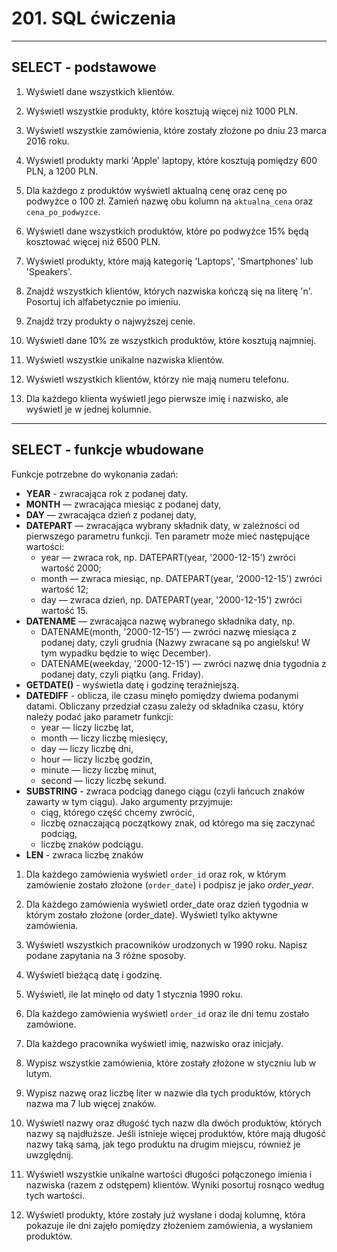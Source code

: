 # 201. SQL ćwiczenia
---

## SELECT - podstawowe

1. Wyświetl dane wszystkich klientów.

2. Wyświetl wszystkie produkty, które kosztują więcej niż 1000 PLN.

3. Wyświetl wszystkie zamówienia, które zostały złożone po dniu 23 marca 2016 roku.

4. Wyświetl produkty marki 'Apple' laptopy, które kosztują pomiędzy 600 PLN, a 1200 PLN.

5. Dla każdego z produktów wyświetl aktualną cenę oraz cenę po podwyżce o 100 zł. Zamień nazwę obu kolumn na `aktualna_cena` oraz `cena_po_podwyzce`.

6. Wyświetl dane wszystkich produktów, które po podwyżce 15% będą kosztować więcej niż 6500 PLN.

7. Wyświetl produkty, które mają kategorię 'Laptops', 'Smartphones' lub 'Speakers'.

8. Znajdź wszystkich klientów, których nazwiska kończą się na literę 'n'. Posortuj ich alfabetycznie po imieniu.

9. Znajdź trzy produkty o najwyższej cenie.

10. Wyświetl dane 10% ze wszystkich produktów, które kosztują najmniej.

11. Wyświetl wszystkie unikalne nazwiska klientów.

12. Wyświetl wszystkich klientów, którzy nie mają numeru telefonu.

13. Dla każdego klienta wyświetl jego pierwsze imię i nazwisko, ale wyświetl je w jednej kolumnie.
---

## SELECT - funkcje wbudowane

Funkcje potrzebne do wykonania zadań:
- **YEAR** - zwracająca rok z podanej daty.
- **MONTH** — zwracająca miesiąc z podanej daty,
- **DAY** — zwracająca dzień z podanej daty,
- **DATEPART** — zwracająca wybrany składnik daty, w zależności od pierwszego parametru funkcji. Ten parametr może mieć następujące wartości:
	- year — zwraca rok, np. DATEPART(year, '2000-12-15') zwróci wartość 2000;
	- month — zwraca miesiąc, np. DATEPART(year, '2000-12-15') zwróci wartość 12;
	- day — zwraca dzień, np. DATEPART(year, '2000-12-15') zwróci wartość 15.
- **DATENAME** — zwracająca nazwę wybranego składnika daty, np.
	- DATENAME(month, '2000-12-15') — zwróci nazwę miesiąca z podanej daty, czyli grudnia (Nazwy zwracane są po angielsku! W tym wypadku będzie to więc December).
	- DATENAME(weekday, '2000-12-15') — zwróci nazwę dnia tygodnia z podanej daty, czyli piątku (ang. Friday).
- **GETDATE()** - wyświetla datę i godzinę teraźniejszą.
- **DATEDIFF** - oblicza, ile czasu minęło pomiędzy dwiema podanymi datami. Obliczany przedział czasu zależy od składnika czasu, który należy podać jako parametr funkcji:
	- year — liczy liczbę lat,
	- month — liczy liczbę miesięcy,
	- day — liczy liczbę dni,
	- hour — liczy liczbę godzin,
	- minute — liczy liczbę minut,
	- second — liczy liczbę sekund.
- **SUBSTRING** - zwraca podciąg danego ciągu (czyli łańcuch znaków zawarty w tym ciągu). Jako argumenty przyjmuje:
	- ciąg, którego część chcemy zwrócić,
	- liczbę oznaczającą początkowy znak, od którego ma się zaczynać podciąg,
	- liczbę znaków podciągu.
- **LEN** - zwraca liczbę znaków

1. Dla każdego zamówienia wyświetl `order_id` oraz rok, w którym zamówienie zostało złożone (`order_date`) i podpisz je jako *order_year*.

2. Dla każdego zamówienia wyświetl order_date oraz dzień tygodnia w którym zostało złożone (order_date). Wyświetl tylko aktywne zamówienia.

3. Wyświetl wszystkich pracowników urodzonych w 1990 roku. Napisz podane zapytania na 3 różne sposoby.

4. Wyświetl bieżącą datę i godzinę.

5. Wyświetl, ile lat minęło od daty 1 stycznia 1990 roku.

6. Dla każdego zamówienia wyświetl `order_id` oraz ile dni temu zostało zamówione.

7. Dla każdego pracownika wyświetl imię, nazwisko oraz inicjały.

8. Wypisz wszystkie zamówienia, które zostały złożone w styczniu lub w lutym.

9. Wypisz nazwę oraz liczbę liter w nazwie dla tych produktów, których nazwa ma 7 lub więcej znaków.

10. Wyświetl nazwy oraz długość tych nazw dla dwóch produktów, których nazwy są najdłuższe. Jeśli istnieje więcej produktów, które mają długość nazwy taką samą, jak tego produktu na drugim miejscu, również je uwzględnij.

11. Wyświetl wszystkie unikalne wartości długości połączonego imienia i nazwiska (razem z odstępem) klientów. Wyniki posortuj rosnąco według tych wartości.

12. Wyświetl produkty, które zostały już wysłane i dodaj kolumnę, która pokazuje ile dni zajęło pomiędzy złożeniem zamówienia, a wysłaniem produktów.
